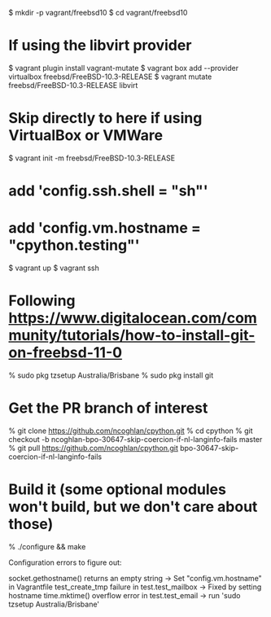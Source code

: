 
$ mkdir -p vagrant/freebsd10
$ cd vagrant/freebsd10
# If using the libvirt provider
$ vagrant plugin install vagrant-mutate
$ vagrant box add --provider virtualbox freebsd/FreeBSD-10.3-RELEASE
$ vagrant mutate freebsd/FreeBSD-10.3-RELEASE libvirt
# Skip directly to here if using VirtualBox or VMWare
$ vagrant init -m freebsd/FreeBSD-10.3-RELEASE
# add 'config.ssh.shell = "sh"'
# add 'config.vm.hostname = "cpython.testing"'
$ vagrant up
$ vagrant ssh
# Following https://www.digitalocean.com/community/tutorials/how-to-install-git-on-freebsd-11-0
% sudo pkg tzsetup Australia/Brisbane
% sudo pkg install git
# Get the PR branch of interest
% git clone https://github.com/ncoghlan/cpython.git
% cd cpython
% git checkout -b ncoghlan-bpo-30647-skip-coercion-if-nl-langinfo-fails master
% git pull https://github.com/ncoghlan/cpython.git bpo-30647-skip-coercion-if-nl-langinfo-fails
# Build it (some optional modules won't build, but we don't care about those)
% ./configure && make


Configuration errors to figure out:

socket.gethostname() returns an empty string -> Set "config.vm.hostname" in Vagrantfile
test_create_tmp failure in test.test_mailbox -> Fixed by setting hostname
time.mktime() overflow error in test.test_email -> run 'sudo tzsetup Australia/Brisbane'
